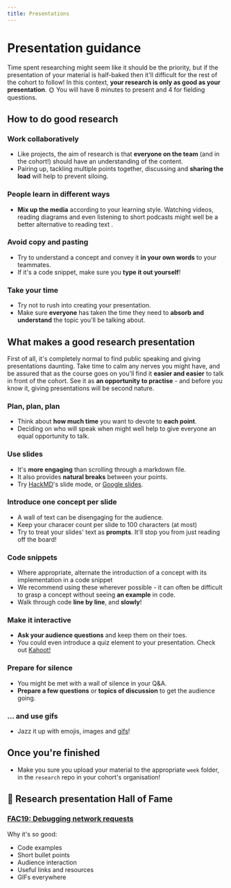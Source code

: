 ```yaml
---
title: Presentations
---
```


# Presentation guidance

Time spent researching might seem like it should be the priority, but if the presentation of your material is half-baked then it'll difficult for the rest of the cohort to follow! In this context, **your research is only as good as your presentation**. :sun_with_face: You will have 8 minutes to present and 4 for fielding questions.

## How to do good research

### Work collaboratively

- Like projects, the aim of research is that **everyone on the team** (and in the cohort!) should have an understanding of the content.
- Pairing up, tackling multiple points together, discussing and **sharing the load** will help to prevent siloing.

### People learn in different ways

- **Mix up the media** according to your learning style. Watching videos, reading diagrams and even listening to short podcasts might well be a better alternative to reading text .

### Avoid copy and pasting

- Try to understand a concept and convey it **in your own words** to your teammates.
- If it's a code snippet, make sure you **type it out yourself**!

### Take your time

- Try not to rush into creating your presentation.
- Make sure **everyone** has taken the time they need to **absorb and understand** the topic you'll be talking about.

## What makes a good research presentation

First of all, it's completely normal to find public speaking and giving presentations daunting. Take time to calm any nerves you might have, and be assured that as the course goes on you'll find it **easier and easier** to talk in front of the cohort. See it as **an opportunity to practise** - and before you know it, giving presentations will be second nature.

### Plan, plan, plan

- Think about **how much time** you want to devote to **each point**.
- Deciding on who will speak when might well help to give everyone an equal opportunity to talk.

### Use slides

- It's **more engaging** than scrolling through a markdown file.
- It also provides **natural breaks** between your points.
- Try [HackMD](https://hackmd.io)'s slide mode, or [Google slides](https://www.google.co.uk/slides/about/).

### Introduce one concept per slide

- A wall of text can be disengaging for the audience.
- Keep your characer count per slide to 100 characters (at most)
- Try to treat your slides' text as **prompts**. It'll stop you from just reading off the board!

### Code snippets

- Where appropriate, alternate the introduction of a concept with its implementation in a code snippet
- We recommend using these wherever possible - it can often be difficult to grasp a concept without seeing **an example** in code.
- Walk through code **line by line**, and **slowly**!

### Make it interactive

- **Ask your audience questions** and keep them on their toes.
- You could even introduce a quiz element to your presentation. Check out [Kahoot!](https://kahoot.com)

### Prepare for silence

- You might be met with a wall of silence in your Q&A.
- **Prepare a few questions** or **topics of discussion** to get the audience going.

### ... and use gifs

- Jazz it up with emojis, images and [gifs](https://giphy.com)!

## Once you're finished

- Make you sure you upload your material to the appropriate `week` folder, in the `research` repo in your cohort's organisation!

## :crown: Research presentation Hall of Fame

### [FAC19: Debugging network requests](https://github.com/fac19/research/blob/master/week2/Debugging-network-requests.md)

Why it's so good:

- Code examples
- Short bullet points
- Audience interaction
- Useful links and resources
- GIFs everywhere

